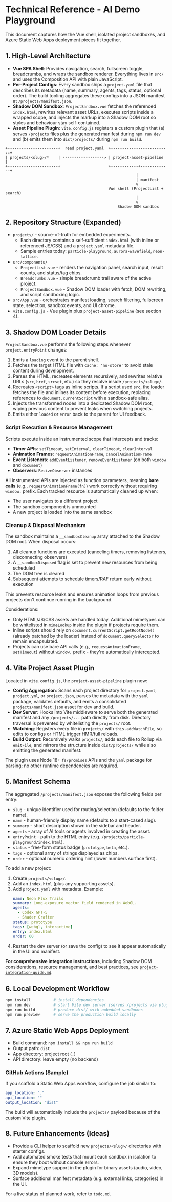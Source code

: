 # Technical Reference - AI Demo Playground

This document captures how the Vue shell, isolated project sandboxes, and Azure Static Web Apps deployment pieces fit together.

## 1. High-Level Architecture
- **Vue SPA Shell**: Provides navigation, search, fullscreen toggle, breadcrumbs, and wraps the sandbox renderer. Everything lives in `src/` and uses the Composition API with plain JavaScript.
- **Per-Project Configs**: Every sandbox ships a `project.yaml` file that describes its metadata (name, summary, agents, tags, status, optional order). The build tooling aggregates these configs into a JSON manifest at `/projects/manifest.json`.
- **Shadow DOM Sandbox**: `ProjectSandbox.vue` fetches the referenced `index.html`, rewrites relevant asset URLs, executes scripts inside a wrapped scope, and injects the markup into a Shadow DOM root so styles and behaviour stay self-contained.
- **Asset Pipeline Plugin**: `vite.config.js` registers a custom plugin that (a) serves `/projects` files plus the generated manifest during `npm run dev` and (b) emits them into `dist/projects/` during `npm run build`.

```
+----------------------+  read project.yaml  +--------------------------+
| projects/<slug>/*    | ------------------> | project-asset-pipeline   |
+----------------------+                     +------------+-------------+
                                                         |
                                                         | manifest
                                                         v
                                             Vue shell (ProjectList + search)
                                                         |
                                                         v
                                                 Shadow DOM sandbox
```

## 2. Repository Structure (Expanded)
- `projects/` - source-of-truth for embedded experiments.
  - Each directory contains a self-sufficient `index.html` (with inline or referenced JS/CSS) and a `project.yaml` metadata file.
  - Sample entries today: `particle-playground`, `aurora-wavefield`, `neon-lattice`.
- `src/components/`
  - `ProjectList.vue` - renders the navigation panel, search input, result counts, and status/tag chips.
  - `Breadcrumbs.vue` - simple breadcrumb trail aware of the active project.
  - `ProjectSandbox.vue` - Shadow DOM loader with fetch, DOM rewriting, and script sandboxing logic.
- `src/App.vue` - orchestrates manifest loading, search filtering, fullscreen state, selection, sandbox events, and UI chrome.
- `vite.config.js` - Vue plugin plus `project-asset-pipeline` (see section 4).

## 3. Shadow DOM Loader Details
`ProjectSandbox.vue` performs the following steps whenever `project.entryPoint` changes:
1. Emits a `loading` event to the parent shell.
2. Fetches the target HTML file with `cache: 'no-store'` to avoid stale content during development.
3. Parses the HTML, recreates elements recursively, and rewrites relative URLs (`src`, `href`, `srcset`, etc.) so they resolve inside `/projects/<slug>/`.
4. Recreates `<script>` tags as inline scripts. If a script used `src`, the loader fetches the file and inlines its content before execution, replacing references to `document.currentScript` with a sandbox-safe alias.
5. Injects the transformed nodes into a dedicated Shadow DOM root, wiping previous content to prevent leaks when switching projects.
6. Emits either `loaded` or `error` back to the parent for UI feedback.

### Script Execution & Resource Management
Scripts execute inside an instrumented scope that intercepts and tracks:
- **Timer APIs**: `setTimeout`, `setInterval`, `clearTimeout`, `clearInterval`
- **Animation Frames**: `requestAnimationFrame`, `cancelAnimationFrame`
- **Event Listeners**: `addEventListener`, `removeEventListener` (on both `window` and `document`)
- **Observers**: `ResizeObserver` instances

All instrumented APIs are injected as function parameters, meaning **bare calls** (e.g., `requestAnimationFrame(fn)`) work correctly without requiring `window.` prefix. Each tracked resource is automatically cleaned up when:
- The user navigates to a different project
- The sandbox component is unmounted
- A new project is loaded into the same sandbox

### Cleanup & Disposal Mechanism
The sandbox maintains a `__sandboxCleanup` array attached to the Shadow DOM root. When disposal occurs:
1. All cleanup functions are executed (canceling timers, removing listeners, disconnecting observers)
2. A `__sandboxDisposed` flag is set to prevent new resources from being scheduled
3. The DOM tree is cleared
4. Subsequent attempts to schedule timers/RAF return early without execution

This prevents resource leaks and ensures animation loops from previous projects don't continue running in the background.

Considerations:
- Only HTML/JS/CSS assets are handled today. Additional mimetypes can be whitelisted in `mimeLookup` inside the plugin if projects require them.
- Inline scripts should rely on `document.currentScript.getRootNode()` (already patched by the loader) instead of `document.querySelector` to remain encapsulated.
- Projects can use bare API calls (e.g., `requestAnimationFrame`, `setTimeout`) without `window.` prefix - they're automatically intercepted.

## 4. Vite Project Asset Plugin
Located in `vite.config.js`, the `project-asset-pipeline` plugin now:
- **Config Aggregation**: Scans each project directory for `project.yaml`, `project.yml`, or `project.json`, parses the metadata with the `yaml` package, validates defaults, and emits a consolidated `projects/manifest.json` asset for dev and build.
- **Dev Server**: Hooks into Vite middleware to serve both the generated manifest and any `/projects/...` path directly from disk. Directory traversal is prevented by whitelisting the `projects/` root.
- **Watching**: Registers every file in `projects/` with `this.addWatchFile`, so edits to configs or HTML trigger HMR/full reloads.
- **Build Output**: Recursively walks `projects/`, adds each file to Rollup via `emitFile`, and mirrors the structure inside `dist/projects/` while also emitting the generated manifest.

The plugin uses Node 18+ `fs/promises` APIs and the `yaml` package for parsing; no other runtime dependencies are required.

## 5. Manifest Schema
The aggregated `/projects/manifest.json` exposes the following fields per entry:
- `slug` - unique identifier used for routing/selection (defaults to the folder name).
- `name` - human-friendly display name (defaults to a start-cased slug).
- `summary` - short description shown in the sidebar and header.
- `agents` - array of AI tools or agents involved in creating the asset.
- `entryPoint` - path to the HTML entry (e.g. `/projects/particle-playground/index.html`).
- `status` - free-form status badge (`prototype`, `beta`, etc.).
- `tags` - optional array of strings displayed as chips.
- `order` - optional numeric ordering hint (lower numbers surface first).

To add a new project:
1. Create `projects/<slug>/`.
2. Add an `index.html` (plus any supporting assets).
3. Add `project.yaml` with metadata. Example:
   ```yaml
   name: Neon Flux Trails
   summary: Long-exposure vector field rendered in WebGL.
   agents:
     - Codex GPT-5
     - Shader Crafter
   status: prototype
   tags: [webgl, interactive]
   entry: index.html
   order: 60
   ```
4. Restart the dev server (or save the config) to see it appear automatically in the UI and manifest.

**For comprehensive integration instructions**, including Shadow DOM considerations, resource management, and best practices, see [`project-integration-guide.md`](project-integration-guide.md).

## 6. Local Development Workflow
```bash
npm install          # install dependencies
npm run dev          # start Vite dev server (serves /projects via plugin)
npm run build        # produce dist/ with embedded sandboxes
npm run preview      # serve the production build locally
```

## 7. Azure Static Web Apps Deployment
- Build command: `npm install && npm run build`
- Output path: `dist`
- App directory: project root (`.`)
- API directory: leave empty (no backend)

### GitHub Actions (Sample)
If you scaffold a Static Web Apps workflow, configure the job similar to:
```yaml
app_location: "."
api_location: ""
output_location: "dist"
```
The build will automatically include the `projects/` payload because of the custom Vite plugin.

## 8. Future Enhancements (Ideas)
- Provide a CLI helper to scaffold new `projects/<slug>/` directories with starter configs.
- Add automated smoke tests that mount each sandbox in isolation to ensure they boot without console errors.
- Expand mimetype support in the plugin for binary assets (audio, video, 3D models).
- Surface additional manifest metadata (e.g. external links, categories) in the UI.

For a live status of planned work, refer to `todo.md`.
